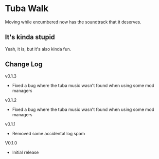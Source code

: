 # Tuba Walk

Moving while encumbered now has the soundtrack that it deserves.

## It's kinda stupid

Yeah, it is, but it's also kinda fun.

## Change Log
v0.1.3
- Fixed a bug where the tuba music wasn't found when using some mod managers

v0.1.2
- Fixed a bug where the tuba music wasn't found when using some mod managers

v0.1.1
- Removed some accidental log spam

V0.1.0
- Initial release